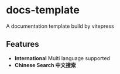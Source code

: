 # docs-template

A documentation template build by vitepress

## Features

* **International** Multi language supported
* **Chinese Search 中文搜索**
